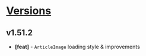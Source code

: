 # [Versions](https://github.com/Tracktor/design-system/releases)

## v1.51.2
- **[feat]** - `ArticleImage` loading style & improvements
